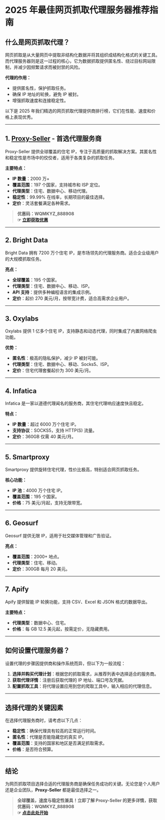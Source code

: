 # 2025 年最佳网页抓取代理服务器推荐指南



## 什么是网页抓取代理？

网页抓取是从大量网页中提取非结构化数据并将其组织成结构化格式的关键工具。而代理服务器则是这一过程的核心，它为数据抓取提供匿名性、绕过目标网站限制，并减少因频繁请求而被封禁的风险。

**代理的作用：**
- 提供匿名性，保护抓取任务。
- 确保 IP 地址的轮换，避免 IP 被封。
- 增强抓取速度和连接稳定性。

以下是 2025 年我们精选的网页抓取代理提供商排行榜，它们在性能、速度和价格上表现优秀。

---

## 1. [Proxy-Seller](https://bit.ly/proxy-seller-coupon) - 首选代理服务商

Proxy-Seller 提供全球覆盖的住宅 IP，专注于高质量的抓取解决方案。其匿名性和稳定性是市场中的佼佼者，适用于各类复杂的抓取任务。

**主要特点：**
- **IP 数量**：2000 万+
- **覆盖范围**：197 个国家，支持城市和 ISP 定位。
- **代理类型**：住宅、数据中心、移动代理。
- **稳定性**：99.99% 在线率，长期项目的最佳选择。
- **定价**：灵活套餐满足各种需求。

> **优惠码：WQMKYZ_888908**  
> **☞ [立即获取优惠](https://bit.ly/proxy-seller-coupon)**

---

## 2. Bright Data

Bright Data 拥有 7200 万个住宅 IP，是市场领先的代理服务商。适合企业级用户的大规模抓取任务。

**亮点：**
- **全球覆盖**：195 个国家。
- **代理类型**：住宅、数据中心、移动、ISP。
- **API 支持**：提供多种编程语言的集成示例。
- **定价**：起价 270 美元/月，按带宽计费，适合高需求企业用户。

---

## 3. Oxylabs

Oxylabs 提供 1 亿多个住宅 IP，支持静态和动态代理，同时集成了内置网络爬虫功能。

**优势：**
- **匿名性**：极高的隐私保护，减少 IP 被封可能。
- **代理类型**：住宅、数据中心、移动、Socks5、ISP。
- **定价**：住宅代理套餐起价为 300 美元/月。

---

## 4. Infatica

Infatica 是一家以道德代理闻名的服务商，其住宅代理响应速度快且稳定。

**特点：**
- **IP 数量**：超过 6000 万个住宅 IP。
- **支持协议**：SOCKS5，支持 HTTP(S) 流量。
- **定价**：360GB 仅需 40 美元/月。

---

## 5. Smartproxy

Smartproxy 提供旋转住宅代理，性价比极高，特别适合网页抓取任务。

**核心功能：**
- **IP 池**：4000 万个住宅 IP。
- **覆盖范围**：195 个国家。
- **价格**：75 美元/月起，支持无限带宽。

---

## 6. Geosurf

Geosurf 提供无限 IP，适用于社交媒体管理和广告验证。

**亮点：**
- **覆盖范围**：2000+ 地点。
- **代理类型**：住宅、移动。
- **定价**：300GB 每月 20 美元。

---

## 7. Apify

Apify 提供智能 IP 轮换功能，支持 CSV、Excel 和 JSON 格式的数据导出。

**主要特点：**
- **代理类型**：数据中心、住宅。
- **价格**：每 GB 12.5 美元起，按需定价，无隐藏费用。

---

## 如何设置代理服务器？

设置代理的步骤因提供商和操作系统而异，但以下为一般流程：

1. **选择并购买代理计划**：根据您的抓取需求，从推荐列表中选择适合的服务商。
2. **获取代理详情**：注册后获取代理的 IP 地址、端口号及凭据。
3. **配置抓取工具**：将代理设置应用到您的爬取工具中，输入相应的代理信息。

---

## 选择代理的关键因素

在选择代理服务商时，请考虑以下几点：
- **稳定性**：确保代理具有较高的正常运行时间。
- **匿名性**：代理是否能隐藏您的真实 IP。
- **覆盖范围**：支持的国家和地区是否满足抓取需求。
- **价格**：是否符合预算。

---

## 结论

为网页抓取项目选择合适的代理服务商是确保任务成功的关键。无论您是个人用户还是企业团队，**Proxy-Seller** 都是最佳选择之一。

> **全球覆盖，速度与稳定性兼具！立即了解 Proxy-Seller 的更多详情，获取优惠码：WQMKYZ_888908**  
> **☞ [点击此处开始](https://bit.ly/proxy-seller-coupon)**
